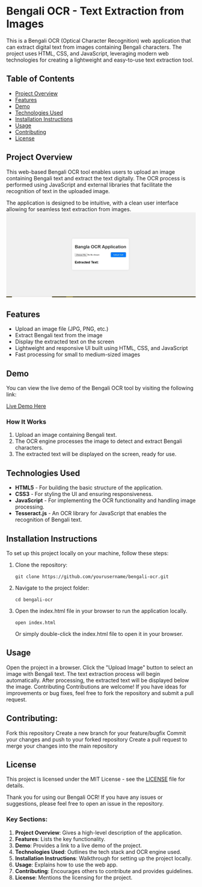 # Bengali OCR - Text Extraction from Images

This is a Bengali OCR (Optical Character Recognition) web application that can extract digital text from images containing Bengali characters. The project uses HTML, CSS, and JavaScript, leveraging modern web technologies for creating a lightweight and easy-to-use text extraction tool.

## Table of Contents

- [Project Overview](#project-overview)
- [Features](#features)
- [Demo](#demo)
- [Technologies Used](#technologies-used)
- [Installation Instructions](#installation-instructions)
- [Usage](#usage)
- [Contributing](#contributing)
- [License](#license)

## Project Overview

This web-based Bengali OCR tool enables users to upload an image containing Bengali text and extract the text digitally. The OCR process is performed using JavaScript and external libraries that facilitate the recognition of text in the uploaded image.

The application is designed to be intuitive, with a clean user interface allowing for seamless text extraction from images.
![Project Image](https://github.com/mdkeum/Bengali-OCR-App/blob/main/Bengali_OCR_App_ScreenShot.JPG)

## Features

- Upload an image file (JPG, PNG, etc.)
- Extract Bengali text from the image
- Display the extracted text on the screen
- Lightweight and responsive UI built using HTML, CSS, and JavaScript
- Fast processing for small to medium-sized images

## Demo

You can view the live demo of the Bengali OCR tool by visiting the following link:

[Live Demo Here](https://mdkeum.github.io/Bengali-OCR-App/)

### How It Works

1. Upload an image containing Bengali text.
2. The OCR engine processes the image to detect and extract Bengali characters.
3. The extracted text will be displayed on the screen, ready for use.

## Technologies Used

- **HTML5** - For building the basic structure of the application.
- **CSS3** - For styling the UI and ensuring responsiveness.
- **JavaScript** - For implementing the OCR functionality and handling image processing.
- **Tesseract.js** - An OCR library for JavaScript that enables the recognition of Bengali text.

## Installation Instructions

To set up this project locally on your machine, follow these steps:

1. Clone the repository:

   ```
   git clone https://github.com/yourusername/bengali-ocr.git
2. Navigate to the project folder:
   ```
   cd bengali-ocr
   ```
3. Open the index.html file in your browser to run the application locally.
   ```
   open index.html
   ```
   Or simply double-click the index.html file to open it in your browser.
   
## Usage
Open the project in a browser.
Click the "Upload Image" button to select an image with Bengali text.
The text extraction process will begin automatically.
After processing, the extracted text will be displayed below the image.
Contributing
Contributions are welcome! If you have ideas for improvements or bug fixes, feel free to fork the repository and submit a pull request.

## Contributing:

Fork this repository
Create a new branch for your feature/bugfix
Commit your changes and push to your forked repository
Create a pull request to merge your changes into the main repository

## License
This project is licensed under the MIT License - see the [LICENSE](https://github.com/mdkeum/Bengali-OCR-App/blob/main/LICENSE) file for details.

Thank you for using our Bengali OCR! If you have any issues or suggestions, please feel free to open an issue in the repository.


### Key Sections:
1. **Project Overview**: Gives a high-level description of the application.
2. **Features**: Lists the key functionality.
3. **Demo**: Provides a link to a live demo of the project.
4. **Technologies Used**: Outlines the tech stack and OCR engine used.
5. **Installation Instructions**: Walkthrough for setting up the project locally.
6. **Usage**: Explains how to use the web app.
7. **Contributing**: Encourages others to contribute and provides guidelines.
8. **License**: Mentions the licensing for the project.

